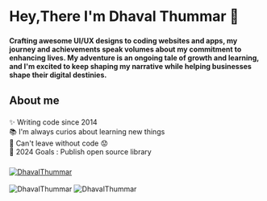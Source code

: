 <h1 align="left">Hey,There  I'm Dhaval Thummar 👋</h1>

###

<h4 align="left">Crafting awesome UI/UX designs to coding websites and apps, my journey and achievements speak volumes about my commitment to enhancing lives. My adventure is an ongoing tale of growth and learning, and I'm excited to keep shaping my narrative while helping businesses shape their digital destinies.
</h4>

###

<h2 align="left">About me</h2>

###

<p align="left">✨ Writing code since 2014<br>📚 I'm always curios about learning new things<br>🎲 Can't leave without code 😟 <br> 🌱 2024 Goals : Publish open source library</p>

###

<div>
  <a href="https://github.com/DhavalThummar">
    <img src="https://github-profile-trophy.vercel.app/?username=DhavalThummar&column=4&margin-w=20&margin-h=20&title=-Stars,-Followers,-PullRequest,-Reviews" alt="DhavalThummar">
    
  </a>
  
</div>

<br>

<div>
  <img src="https://github-readme-streak-stats.herokuapp.com/?user=DhavalThummar" alt="DhavalThummar">
  <img src="https://github-readme-stats.vercel.app/api?username=DhavalThummar&show_icons=true&locale=en"
    alt="DhavalThummar" />
</div>
